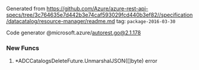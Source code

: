 Generated from https://github.com/Azure/azure-rest-api-specs/tree/3c764635e7d442b3e74caf593029fcd440b3ef82//specification/datacatalog/resource-manager/readme.md tag: `package-2016-03-30`

Code generator @microsoft.azure/autorest.go@2.1.178


### New Funcs

1. *ADCCatalogsDeleteFuture.UnmarshalJSON([]byte) error
